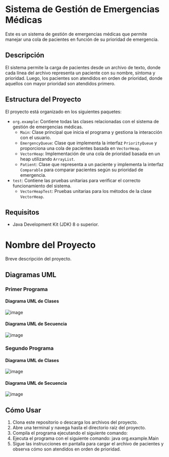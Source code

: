 # Sistema de Gestión de Emergencias Médicas

Este es un sistema de gestión de emergencias médicas que permite manejar una cola de pacientes en función de su prioridad de emergencia.

## Descripción

El sistema permite la carga de pacientes desde un archivo de texto, donde cada línea del archivo representa un paciente con su nombre, síntoma y prioridad. Luego, los pacientes son atendidos en orden de prioridad, donde aquellos con mayor prioridad son atendidos primero.

## Estructura del Proyecto

El proyecto está organizado en los siguientes paquetes:

- `org.example`: Contiene todas las clases relacionadas con el sistema de gestión de emergencias médicas.
  - `Main`: Clase principal que inicia el programa y gestiona la interacción con el usuario.
  - `EmergencyQueue`: Clase que implementa la interfaz `PriorityQueue` y proporciona una cola de pacientes basada en `VectorHeap`.
  - `VectorHeap`: Implementación de una cola de prioridad basada en un heap utilizando `ArrayList`.
  - `Patient`: Clase que representa a un paciente y implementa la interfaz `Comparable` para comparar pacientes según su prioridad de emergencia.
- `test`: Contiene las pruebas unitarias para verificar el correcto funcionamiento del sistema.
  - `VectorHeapTest`: Pruebas unitarias para los métodos de la clase `VectorHeap`.

## Requisitos

- Java Development Kit (JDK) 8 o superior.
# Nombre del Proyecto

Breve descripción del proyecto.

## Diagramas UML

### Primer Programa

#### Diagrama UML de Clases
![image](https://github.com/Zacatac23/Hoja8/assets/132374201/7405cda8-90e5-4a72-aed4-908cb6743adb)

#### Diagrama UML de Secuencia
![image](https://github.com/Zacatac23/Hoja8/assets/132374201/af73b359-f9f0-49f8-b80e-233e7093cdc4)

### Segundo Programa

#### Diagrama UML de Clases
![image](https://github.com/Zacatac23/Hoja8/assets/132374201/8041c54d-f5c8-4644-8f98-1bdea971341d)


#### Diagrama UML de Secuencia
![image](https://github.com/Zacatac23/Hoja8/assets/132374201/604211cb-7b4f-4d72-b52a-154422961d5f)

## Cómo Usar

1. Clona este repositorio o descarga los archivos del proyecto.
2. Abre una terminal y navega hasta el directorio raíz del proyecto.
3. Compila el programa ejecutando el siguiente comando:
4. Ejecuta el programa con el siguiente comando:
java org.example.Main
5. Sigue las instrucciones en pantalla para cargar el archivo de pacientes y observa cómo son atendidos en orden de prioridad.

